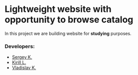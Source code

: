 # Lightweight website with opportunity to browse catalog

In this project we are building website for **studying** purposes.

### Developers:
* [Sergey K.](https://github.com/klochkovS)
* [Kirill L.](https://github.com/LitvinovKV)
* [Vladislav K.](https://github.com/Sc4ramouche)
